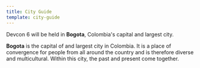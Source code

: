 ```yaml
---
title: City Guide
template: city-guide
---
```


Devcon 6 will be held in **Bogota**, Colombia's capital and largest city.

**Bogota** is the capital of and largest city in Colombia. It is a place of convergence for people from all around the country and is therefore diverse and multicultural. Within this city, the past and present come together.

